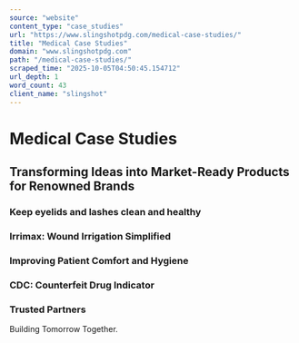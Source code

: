 ```yaml
---
source: "website"
content_type: "case_studies"
url: "https://www.slingshotpdg.com/medical-case-studies/"
title: "Medical Case Studies"
domain: "www.slingshotpdg.com"
path: "/medical-case-studies/"
scraped_time: "2025-10-05T04:50:45.154712"
url_depth: 1
word_count: 43
client_name: "slingshot"
---
```


# Medical Case Studies

## Transforming Ideas into Market-Ready Products for Renowned Brands

### Keep eyelids and lashes clean and healthy

### Irrimax: Wound Irrigation Simplified

### Improving Patient Comfort and Hygiene

### CDC: Counterfeit Drug Indicator

### Trusted Partners

Building Tomorrow Together.